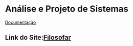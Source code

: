 # Análise e Projeto de Sistemas

[Documentação](../../wiki/)

 ## Link do Site:[Filosofar](https://eng-sw.github.io/es1-ds3-bros/)